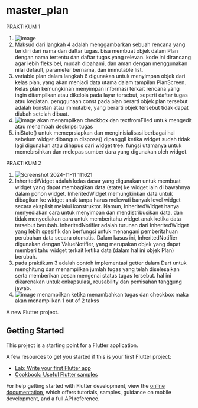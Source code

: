 # master_plan

PRAKTIKUM 1

1. ![image](https://github.com/user-attachments/assets/cc8b2b08-b5f9-40f7-aa25-5bc99a3a3b7e)
2. Maksud dari langkah 4 adalah menggambarkan sebuah rencana yang teridiri dari nama dan daftar tugas. bisa membuat objek dalam Plan dengan nama tertentu dan daftar tugas yang relevan. kode ini dirancang agar lebih fleksibel, mudah dipahami, dan aman dengan menggunakan nilai default, parameter bernama, dan immutable list.
3. variable plan dalam langkah 6 digunakan untuk menyimpan objek dari kelas plan, yang akan menjadi data utama dalam tampilan PlanScreen. Kelas plan kemungkinan menyimpan informasi terkait rencana yang ingin ditampilkan atau dikelola pada layar tersebut, seperti daftar tugas atau kegiatan.
   penggunaan const pada plan berarti objek plan tersebut adalah konstan atau immutable, yang berarti objek tersebut tidak dapat diubah setelah dibuat.
4. ![image](https://github.com/user-attachments/assets/e7b27e1e-7bbd-4355-b4bf-e6818940fc1b)
   akan menampilkan checkbox dan textfromFiled untuk mengedit atau menambah deskripsi tugas
5. iniState() untuk memeprsiapkan dan menginisialisasi berbagai hal sebelum widget dibangun
   dispose() dipanggil ketika widget sudah tidak lagi digunakan atau dihapus dari widget tree. fungsi utamanya untuk memebrsihkan dan melepas sumber dara yang digunakan oleh widget.

PRAKTIKUM 2
1. ![Screenshot 2024-11-11 111621](https://github.com/user-attachments/assets/e7b3c9ad-b8e3-43fd-b1dc-eb5127f4b29d)
2. InheritedWidget adalah kelas dasar yang digunakan untuk membuat widget yang dapat membagikan data (state) ke widget lain di bawahnya dalam pohon widget. InheritedWidget memungkinkan data untuk dibagikan ke widget anak tanpa harus melewati banyak level widget secara eksplisit melalui konstruktor. Namun, InheritedWidget hanya menyediakan cara untuk menyimpan dan mendistribusikan data, dan tidak menyediakan cara untuk memberitahu widget anak ketika data tersebut berubah. InheritedNotifier adalah turunan dari InheritedWidget yang lebih spesifik dan berfungsi untuk menangani pemberitahuan perubahan data secara otomatis. Dalam kasus ini, InheritedNotifier digunakan dengan ValueNotifier<Plan>, yang merupakan objek yang dapat memberi tahu widget terkait ketika data (dalam hal ini objek Plan) berubah.
3. pada praktikum 3 adalah contoh implementasi getter dalam Dart untuk menghitung dan menampilkan jumlah tugas yang telah diselesaikan serta memberikan pesan mengenai status tugas tersebut. hal ini dikarenakan untuk enkapsulasi, reusability dan pemisahan tanggung jawab.
4. ![image](https://github.com/user-attachments/assets/26530040-50b1-4423-a6b3-2b9549217a24)
   menampilkan ketika menambahkan tugas dan checkbox maka akan menampilkan 1 out of 2 takss


A new Flutter project.

## Getting Started

This project is a starting point for a Flutter application.

A few resources to get you started if this is your first Flutter project:

- [Lab: Write your first Flutter app](https://docs.flutter.dev/get-started/codelab)
- [Cookbook: Useful Flutter samples](https://docs.flutter.dev/cookbook)

For help getting started with Flutter development, view the
[online documentation](https://docs.flutter.dev/), which offers tutorials,
samples, guidance on mobile development, and a full API reference.
